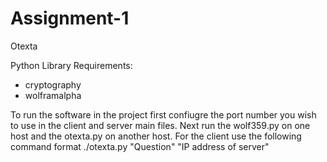 # Assignment-1
Otexta

Python Library Requirements:
* cryptography
* wolframalpha

To run the software in the project first confiugre the port number you wish to use in the client and server main files. Next run the wolf359.py on one host and the otexta.py on another host. For the client use the following command format ./otexta.py "Question" "IP address of server"
